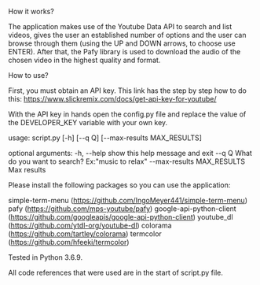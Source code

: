 How it works?

The application makes use of the Youtube Data API to search and list videos, gives the user an established number of options and the user can browse through them (using the UP and DOWN arrows, to choose use ENTER). After that, the Pafy library is used to download the audio of the chosen video in the highest quality and format.

How to use?

First, you must obtain an API key. This link has the step by step how to do this:
https://www.slickremix.com/docs/get-api-key-for-youtube/

With the API key in hands open the config.py file and replace the value of the DEVELOPER_KEY variable with your own key.

usage: script.py [-h] [--q Q] [--max-results MAX_RESULTS]

optional arguments:
  -h, --help            		show this help message and exit
  --q Q                 		What do you want to search? Ex:"music to relax"
  --max-results MAX_RESULTS		Max results


Please install the following packages so you can use the application:

simple-term-menu (https://github.com/IngoMeyer441/simple-term-menu)
pafy (https://github.com/mps-youtube/pafy)
google-api-python-client (https://github.com/googleapis/google-api-python-client)
youtube_dl (https://github.com/ytdl-org/youtube-dl)
colorama (https://github.com/tartley/colorama)
termcolor (https://github.com/hfeeki/termcolor)

Tested in Python 3.6.9.

All code references that were used are in the start of script.py file.